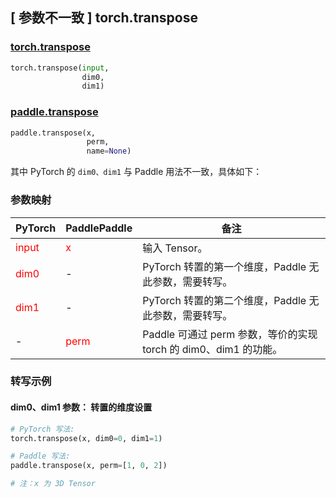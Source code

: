 ## [ 参数不一致 ] torch.transpose

### [torch.transpose](https://pytorch.org/docs/stable/generated/torch.transpose.html?highlight=transpose#torch.transpose)

```python
torch.transpose(input,
                dim0,
                dim1)
```

### [paddle.transpose](https://www.paddlepaddle.org.cn/documentation/docs/zh/develop/api/paddle/transpose_cn.html#transpose)

```python
paddle.transpose(x,
                 perm,
                 name=None)
```

其中 PyTorch 的 `dim0、dim1` 与 Paddle 用法不一致，具体如下：

### 参数映射

| PyTorch       | PaddlePaddle | 备注                                                   |
| ------------- | ------------ | ------------------------------------------------------ |
| <font color='red'>input</font>         | <font color='red'>x</font>            | 输入 Tensor。                                       |
| <font color='red'>dim0</font>          | -            | PyTorch 转置的第一个维度，Paddle 无此参数，需要转写。                    |
| <font color='red'>dim1</font>          | -            | PyTorch 转置的第二个维度，Paddle 无此参数，需要转写。                    |
| -             | <font color='red'>perm</font>         | Paddle 可通过 perm 参数，等价的实现 torch 的 dim0、dim1 的功能。|


### 转写示例

#### dim0、dim1 参数： 转置的维度设置
``` python
# PyTorch 写法:
torch.transpose(x, dim0=0, dim1=1)

# Paddle 写法:
paddle.transpose(x, perm=[1, 0, 2])

# 注：x 为 3D Tensor
```
